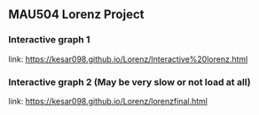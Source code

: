 ## MAU504 Lorenz Project


### Interactive graph 1
link: https://kesar098.github.io/Lorenz/Interactive%20lorenz.html

### Interactive graph 2 (May be very slow or not load at all)
link: https://kesar098.github.io/Lorenz/lorenzfinal.html
